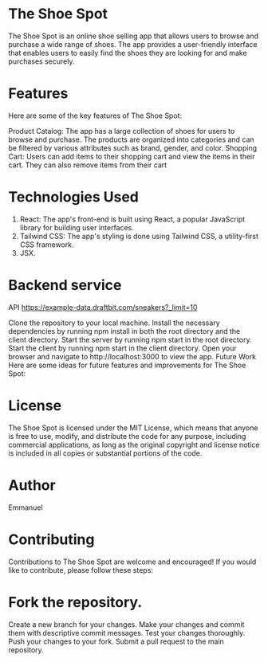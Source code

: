 # The Shoe Spot
The Shoe Spot is an online shoe selling app that allows users to browse and purchase a wide range of shoes. The app provides a user-friendly interface that enables users to easily find the shoes they are looking for and make purchases securely.

# Features
Here are some of the key features of The Shoe Spot:

Product Catalog: The app has a large collection of shoes for users to browse and purchase. The products are organized into categories and can be filtered by various attributes such as brand, gender, and color.
Shopping Cart: Users can add items to their shopping cart and view the items in their cart. They can also remove items from their cart

# Technologies Used
1. React: The app's front-end is built using React, a popular JavaScript library for building user interfaces.
2. Tailwind CSS: The app's styling is done using Tailwind CSS, a utility-first CSS framework.
3. JSX.

# Backend service 
 API https://example-data.draftbit.com/sneakers?_limit=10


Clone the repository to your local machine.
Install the necessary dependencies by running npm install in both the root directory and the client directory.
Start the server by running npm start in the root directory.
Start the client by running npm start in the client directory.
Open your browser and navigate to http://localhost:3000 to view the app.
Future Work
Here are some ideas for future features and improvements for The Shoe Spot:

# License
The Shoe Spot is licensed under the MIT License, which means that anyone is free to use, modify, and distribute the code for any purpose, including commercial applications, as long as the original copyright and license notice is included in all copies or substantial portions of the code.

# Author
Emmanuel 

# Contributing
Contributions to The Shoe Spot are welcome and encouraged! If you would like to contribute, please follow these steps:

# Fork the repository.
Create a new branch for your changes.
Make your changes and commit them with descriptive commit messages.
Test your changes thoroughly.
Push your changes to your fork.
Submit a pull request to the main repository.
